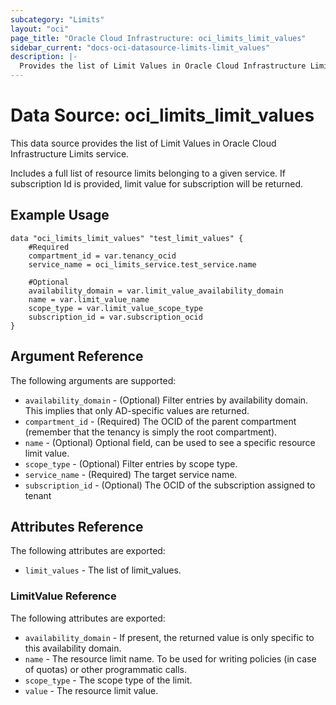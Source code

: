 ```yaml
---
subcategory: "Limits"
layout: "oci"
page_title: "Oracle Cloud Infrastructure: oci_limits_limit_values"
sidebar_current: "docs-oci-datasource-limits-limit_values"
description: |-
  Provides the list of Limit Values in Oracle Cloud Infrastructure Limits service
---
```


# Data Source: oci_limits_limit_values
This data source provides the list of Limit Values in Oracle Cloud Infrastructure Limits service.

Includes a full list of resource limits belonging to a given service. If subscription Id is provided, limit value for subscription will be returned.


## Example Usage

```hcl
data "oci_limits_limit_values" "test_limit_values" {
	#Required
	compartment_id = var.tenancy_ocid
	service_name = oci_limits_service.test_service.name

	#Optional
	availability_domain = var.limit_value_availability_domain
	name = var.limit_value_name
	scope_type = var.limit_value_scope_type
    subscription_id = var.subscription_ocid
}
```

## Argument Reference

The following arguments are supported:

* `availability_domain` - (Optional) Filter entries by availability domain. This implies that only AD-specific values are returned. 
* `compartment_id` - (Required) The OCID of the parent compartment (remember that the tenancy is simply the root compartment). 
* `name` - (Optional) Optional field, can be used to see a specific resource limit value.
* `scope_type` - (Optional) Filter entries by scope type.
* `service_name` - (Required) The target service name.
* `subscription_id` - (Optional) The OCID of the subscription assigned to tenant 


## Attributes Reference

The following attributes are exported:

* `limit_values` - The list of limit_values.

### LimitValue Reference

The following attributes are exported:

* `availability_domain` - If present, the returned value is only specific to this availability domain.
* `name` - The resource limit name. To be used for writing policies (in case of quotas) or other programmatic calls. 
* `scope_type` - The scope type of the limit. 
* `value` - The resource limit value.

